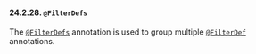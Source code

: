#### 24.2.28. `@FilterDefs`

<div class="paragraph">

The [`@FilterDefs`](https://docs.jboss.org/hibernate/orm/5.2/javadocs/org/hibernate/annotations/FilterDefs.html) annotation is used to group multiple [`@FilterDef`](#annotations-hibernate-filterdef) annotations.

</div>
</div>
<div class="sect3">